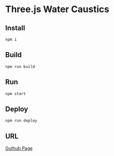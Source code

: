 # Three.js Water Caustics

## Install
```
npm i
```

## Build
```
npm run build
```

## Run
```
npm start
```

## Deploy 
```
npm run deploy
```

## URL
[Guthub Page](https://yampy.github.io/threejs-water-caustics/)
